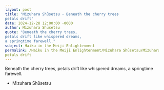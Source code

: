 ```yaml
---
layout: post
title: "Mizuhara Shūsetsu - Beneath the cherry trees
petals drift"
date: 2024-12-28 12:00:00 -0000
author: Mizuhara Shūsetsu
quote: "Beneath the cherry trees,
petals drift like whispered dreams,
a springtime farewell."
subject: Haiku in the Meiji Enlightenment
permalink: /Haiku in the Meiji Enlightenment/Mizuhara Shūsetsu/Mizuhara Shūsetsu - Beneath the cherry trees
petals drift
---
```


Beneath the cherry trees,
petals drift like whispered dreams,
a springtime farewell.

- Mizuhara Shūsetsu
